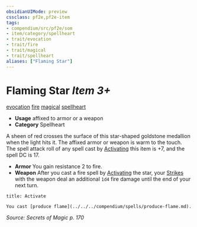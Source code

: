 ```yaml
---
obsidianUIMode: preview
cssclass: pf2e,pf2e-item
tags:
- compendium/src/pf2e/som
- item/category/spellheart
- trait/evocation
- trait/fire
- trait/magical
- trait/spellheart
aliases: ["Flaming Star"]
---
```

# Flaming Star *Item 3+*  
[evocation](../../../Rules/traits/evocation.md)  [fire](../../../Rules/traits/fire.md)  [magical](../../../Rules/traits/magical.md)  [spellheart](../../../Rules/traits/spellheart-som.md)  

- **Usage** affixed to armor or a weapon
- **Category** Spellheart

A sheen of red crosses the surface of this star-shaped goldstone medallion when the light hits it. The affixed armor or weapon is warm to the touch. The spell attack roll of any spell cast by [Activating](../../../Rules/actions/activate-an-item.md) this item is +7, and the spell DC is 17.

- **Armor** You gain resistance 2 to fire.
- **Weapon** After you cast a fire spell by [Activating](../../../Rules/actions/activate-an-item.md) the star, your [Strikes](../../../Rules/actions/strike.md) with the weapon deal an additional `1d4` fire damage until the end of your next turn.

```ad-embed-ability
title: Activate

You cast [produce flame](../../../compendium/spells/produce-flame.md).
```

*Source: Secrets of Magic p. 170*
